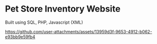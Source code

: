 # Pet Store Inventory Website
Built using SQL, PHP, Javascript (XML)

https://github.com/user-attachments/assets/13959d3f-9653-4912-b062-e93bb9e59fb4

